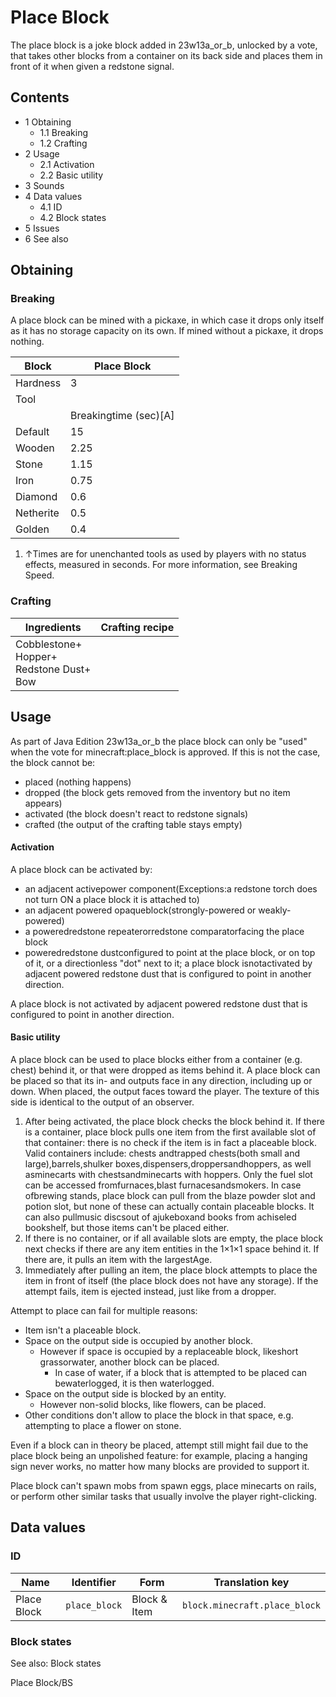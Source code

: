 # Place Block
The place block is a joke block added in 23w13a_or_b, unlocked by a vote, that takes other blocks from a container on its back side and places them in front of it when given a redstone signal.

## Contents
- 1 Obtaining
	- 1.1 Breaking
	- 1.2 Crafting
- 2 Usage
	- 2.1 Activation
	- 2.2 Basic utility
- 3 Sounds
- 4 Data values
	- 4.1 ID
	- 4.2 Block states
- 5 Issues
- 6 See also

## Obtaining
### Breaking
A place block can be mined with a pickaxe, in which case it drops only itself as it has no storage capacity on its own. If mined without a pickaxe, it drops nothing.

| Block     | Place Block           |
|-----------|-----------------------|
| Hardness  | 3                     |
| Tool      |                       |
|           | Breakingtime (sec)[A] |
| Default   | 15                    |
| Wooden    | 2.25                  |
| Stone     | 1.15                  |
| Iron      | 0.75                  |
| Diamond   | 0.6                   |
| Netherite | 0.5                   |
| Golden    | 0.4                   |

1. ↑Times are for unenchanted tools as used by players with no status effects, measured in seconds. For more information, see Breaking Speed.

### Crafting
| Ingredients                                         | Crafting recipe |
|-----------------------------------------------------|-----------------|
| Cobblestone+<br/>Hopper+<br/>Redstone Dust+<br/>Bow |                 |

## Usage
As part of Java Edition 23w13a_or_b the place block can only be "used" when the vote for minecraft:place_block is approved. If this is not the case, the block cannot be:

- placed (nothing happens)
- dropped (the block gets removed from the inventory but no item appears)
- activated (the block doesn't react to redstone signals)
- crafted (the output of the crafting table stays empty)

#### Activation
A place block can be activated by:

- an adjacent activepower component(Exceptions:a redstone torch does not turn ON a place block it is attached to)
- an adjacent powered opaqueblock(strongly-powered or weakly-powered)
- a poweredredstone repeaterorredstone comparatorfacing the place block
- poweredredstone dustconfigured to point at the place block, or on top of it, or a directionless "dot" next to it; a place block isnotactivated by adjacent powered redstone dust that is configured to point in another direction.

A place block is not activated by adjacent powered redstone dust that is configured to point in another direction.

#### Basic utility
A place block can be used to place blocks either from a container (e.g. chest) behind it, or that were dropped as items behind it. A place block can be placed so that its in- and outputs face in any direction, including up or down. When placed, the output faces toward the player. The texture of this side is identical to the output of an observer.

1. After being activated, the place block checks the block behind it. If there is a container, place block pulls one item from the first available slot of that container: there is no check if the item is in fact a placeable block. Valid containers include: chests andtrapped chests(both small and large),barrels,shulker boxes,dispensers,droppersandhoppers, as well asminecarts with chestsandminecarts with hoppers. Only the fuel slot can be accessed fromfurnaces,blast furnacesandsmokers. In case ofbrewing stands, place block can pull from the blaze powder slot and potion slot, but none of these can actually contain placeable blocks. It can also pullmusic discsout of ajukeboxand books from achiseled bookshelf, but those items can't be placed either.
2. If there is no container, or if all available slots are empty, the place block next checks if there are any item entities in the 1×1×1 space behind it. If there are, it pulls an item with the largestAge.
3. Immediately after pulling an item, the place block attempts to place the item in front of itself (the place block does not have any storage). If the attempt fails, item is ejected instead, just like from a dropper.

Attempt to place can fail for multiple reasons:

- Item isn't a placeable block.
- Space on the output side is occupied by another block.
	- However if space is occupied by a replaceable block, likeshort grassorwater, another block can be placed.
		- In case of water, if a block that is attempted to be placed can bewaterlogged, it is then waterlogged.
- Space on the output side is blocked by an entity.
	- However non-solid blocks, like flowers, can be placed.
- Other conditions don't allow to place the block in that space, e.g. attempting to place a flower on stone.

Even if a block can in theory be placed, attempt still might fail due to the place block being an unpolished feature: for example, placing a hanging sign never works, no matter how many blocks are provided to support it.

Place block can't spawn mobs from spawn eggs, place minecarts on rails, or perform other similar tasks that usually involve the player right-clicking.

## Data values
### ID
| Name        | Identifier    | Form         | Translation key               |
|-------------|---------------|--------------|-------------------------------|
| Place Block | `place_block` | Block & Item | `block.minecraft.place_block` |

### Block states
See also: Block states

Place Block/BS


